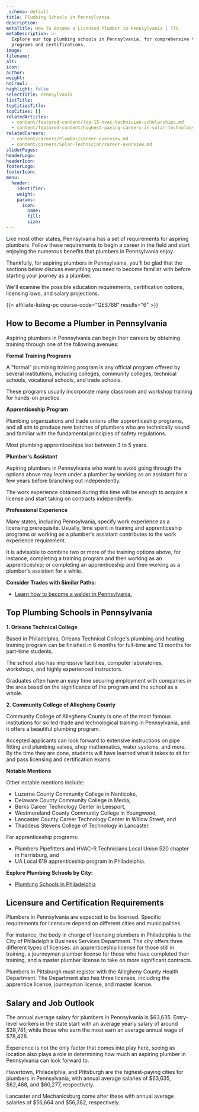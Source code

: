 ```yaml
---
_schema: default
title: Plumbing Schools in Pennsylvania
description:
metaTitle: How To Become a Licensed Plumber in Pennsylvania | TTS
metaDescription: >-
  Explore our top plumbing schools in Pennsylvania, for comprehensive training
  programs and certifications.
image:
filename:
alt:
icon:
author:
weight:
noCrawl:
highlight: false
selectTitle: Pennsylvania
listTitle:
topCitiesTitle:
topCities: []
relatedArticles:
  - content/featured-content/top-15-hvac-technician-scholarships.md
  - content/featured-content/highest-paying-careers-in-solar-technology.md
relatedCareers:
  - content/careers/Plumber/career-overview.md
  - content/careers/Solar-Technician/career-overview.md
sliderPages:
headerLogo:
headerIcon:
footerLogo:
footerIcon:
menu:
  header:
    identifier:
    weight:
    params:
      icon:
        name:
        fill:
        size:
---
```

Like most other states, Pennsylvania has a set of requirements for aspiring plumbers. Follow these requirements to begin a career in the field and start enjoying the numerous benefits that plumbers in Pennsylvania enjoy.

Thankfully, for aspiring plumbers in Pennsylvania, you'll be glad that the sections below discuss everything you need to become familiar with before starting your journey as a plumber.

We'll examine the possible education requirements, certification options, licensing laws, and salary projections.

{{< affiliate-listing-pc course-code="GES788" results="6" >}}

## **How to Become a Plumber in Pennsylvania**

Aspiring plumbers in Pennsylvania can begin their careers by obtaining training through one of the following avenues:

**Formal Training Programs**

A "formal" plumbing training program is any official program offered by several institutions, including colleges, community colleges, technical schools, vocational schools, and trade schools.

These programs usually incorporate many classroom and workshop training for hands-on practice.

**Apprenticeship Program**

Plumbing organizations and trade unions offer apprenticeship programs, and all aim to produce new batches of plumbers who are technically sound and familiar with the fundamental principles of safety regulations.

Most plumbing apprenticeships last between 3 to 5 years.

**Plumber's Assistant**

Aspiring plumbers in Pennsylvania who want to avoid going through the options above may learn under a plumber by working as an assistant for a few years before branching out independently.

The work experience obtained during this time will be enough to acquire a license and start taking on contracts independently.

**Professional Experience**

Many states, including Pennsylvania, specify work experience as a licensing prerequisite. Usually, time spent in training and apprenticeship programs or working as a plumber's assistant contributes to the work experience requirement.

It is advisable to combine two or more of the training options above, for instance, completing a training program and then working as an apprenticeship; or completing an apprenticeship and then working as a plumber's assistant for a while.

**Consider Trades with Similar Paths:**

* [Learn how to become a welder in Pennsylvania.](https://toptradeschools.com/near-you/welder/pennsylvania/)

## **Top Plumbing Schools in Pennsylvania**

**1\. Orleans Technical College**

Based in Philadelphia, Orleans Technical College's plumbing and heating training program can be finished in 6 months for full-time and 13 months for part-time students.

The school also has impressive facilities, computer laboratories, workshops, and highly experienced instructors.

Graduates often have an easy time securing employment with companies in the area based on the significance of the program and the school as a whole.

**2\. Community College of Allegheny County**

Community College of Allegheny County is one of the most famous institutions for skilled-trade and technological training in Pennsylvania, and it offers a beautiful plumbing program.

Accepted applicants can look forward to extensive instructions on pipe fitting and plumbing valves, shop mathematics, water systems, and more. By the time they are done, students will have learned what it takes to sit for and pass licensing and certification exams.

**Notable Mentions**

Other notable mentions include:

* Luzerne County Community College in Nanticoke,
* Delaware County Community College in Media,
* Berks Career Technology Center in Leesport,
* Westmoreland County Community College in Youngwood,
* Lancaster County Career Technology Center in Willow Street, and
* Thaddeus Stevens College of Technology in Lancaster.

For apprenticeship programs:

* Plumbers Pipefitters and HVAC-R Technicians Local Union 520 chapter in Harrisburg, and
* UA Local 619 apprenticeship program in Philadelphia.

**Explore Plumbing Schools by City:**

* [Plumbing Schools in Philadelphia](https://toptradeschools.com/near-you/plumber/pennsylvania/philadelphia/)

## **Licensure and Certification Requirements**

Plumbers in Pennsylvania are expected to be licensed. Specific requirements for licensure depend on different cities and municipalities.

For instance, the body in charge of licensing plumbers in Philadelphia is the City of Philadelphia Business Services Department. The city offers three different types of licenses: an apprenticeship license for those still in training, a journeyman plumber license for those who have completed their training, and a master plumber license to take on more significant contracts.

Plumbers in Pittsburgh must register with the Allegheny County Health Department. The Department also has three licenses, including the apprentice license, journeyman license, and master license.

## **Salary and Job Outlook**

The annual average salary for plumbers in Pennsylvania is $63,635. Entry-level workers in the state start with an average yearly salary of around $38,781, while those who earn the most earn an average annual wage of $78,428.

Experience is not the only factor that comes into play here, seeing as location also plays a role in determining how much an aspiring plumber in Pennsylvania can look forward to.

Havertown, Philadelphia, and Pittsburgh are the highest-paying cities for plumbers in Pennsylvania, with annual average salaries of $63,635, $62,468, and $60,277, respectively.

Lancaster and Mechanicsburg come after these with annual average salaries of $56,664 and $56,382, respectively.